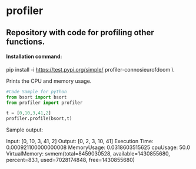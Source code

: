 # profiler
## Repository with code for profiling other functions.

#### Installation command:
pip install -i https://test.pypi.org/simple/ profiler-connosieurofdoom \


Prints the CPU and memory usage.

~~~python
#Code Sample for python
from bsort import bsort
from profiler import profiler

t = [0,10,3,41,2]
profiler.profile(bsort,t)

~~~
Sample output:

Input: [0, 10, 3, 41, 2]
Output: [0, 2, 3, 10, 41]
Execution Time: 0.000921100000000008
MemoryUsage: 0.0318603515625
cpuUsage: 50.0
VirtualMemory: svmem(total=8459030528, available=1430855680, percent=83.1, used=7028174848, free=1430855680)